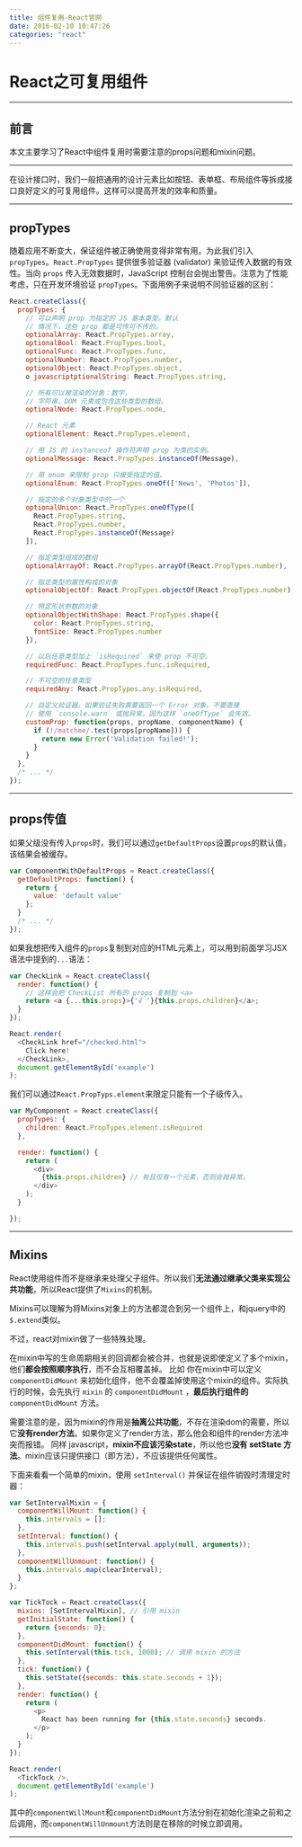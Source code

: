 ```yaml
---
title: 组件复用-React官网
date: 2016-02-10 10:47:26
categories: "react"
---
```

# React之可复用组件


---

## **前言**
本文主要学习了React中组件复用时需要注意的props问题和mixin问题。

---

在设计接口时，我们一般把通用的设计元素比如按钮、表单框、布局组件等拆成接口良好定义的可复用组件。这样可以提高开发的效率和质量。

---

## **propTypes**

随着应用不断变大，保证组件被正确使用变得非常有用。为此我们引入 `propTypes`。`React.PropTypes` 提供很多验证器 (validator) 来验证传入数据的有效性。当向 `props` 传入无效数据时，JavaScript 控制台会抛出警告。注意为了性能考虑，只在开发环境验证 `propTypes`。下面用例子来说明不同验证器的区别：

``` javascript
React.createClass({
  propTypes: {
    // 可以声明 prop 为指定的 JS 基本类型。默认
    // 情况下，这些 prop 都是可传可不传的。
    optionalArray: React.PropTypes.array,
    optionalBool: React.PropTypes.bool,
    optionalFunc: React.PropTypes.func,
    optionalNumber: React.PropTypes.number,
    optionalObject: React.PropTypes.object,
    o javascriptptionalString: React.PropTypes.string,

    // 所有可以被渲染的对象：数字，
    // 字符串，DOM 元素或包含这些类型的数组。
    optionalNode: React.PropTypes.node,

    // React 元素
    optionalElement: React.PropTypes.element,

    // 用 JS 的 instanceof 操作符声明 prop 为类的实例。
    optionalMessage: React.PropTypes.instanceOf(Message),

    // 用 enum 来限制 prop 只接受指定的值。
    optionalEnum: React.PropTypes.oneOf(['News', 'Photos']),

    // 指定的多个对象类型中的一个
    optionalUnion: React.PropTypes.oneOfType([
      React.PropTypes.string,
      React.PropTypes.number,
      React.PropTypes.instanceOf(Message)
    ]),

    // 指定类型组成的数组
    optionalArrayOf: React.PropTypes.arrayOf(React.PropTypes.number),

    // 指定类型的属性构成的对象
    optionalObjectOf: React.PropTypes.objectOf(React.PropTypes.number),

    // 特定形状参数的对象
    optionalObjectWithShape: React.PropTypes.shape({
      color: React.PropTypes.string,
      fontSize: React.PropTypes.number
    }),

    // 以后任意类型加上 `isRequired` 来使 prop 不可空。
    requiredFunc: React.PropTypes.func.isRequired,

    // 不可空的任意类型
    requiredAny: React.PropTypes.any.isRequired,

    // 自定义验证器。如果验证失败需要返回一个 Error 对象。不要直接
    // 使用 `console.warn` 或抛异常，因为这样 `oneOfType` 会失效。
    customProp: function(props, propName, componentName) {
      if (!/matchme/.test(props[propName])) {
        return new Error('Validation failed!');
      }
    }
  },
  /* ... */
});

```

---
## **props传值**
如果父级没有传入`props`时，我们可以通过`getDefaultProps`设置`props`的默认值，该结果会被缓存。

``` javascript
var ComponentWithDefaultProps = React.createClass({
  getDefaultProps: function() {
    return {
      value: 'default value'
    };
  }
  /* ... */
});
```

如果我想把传入组件的`props`复制到对应的HTML元素上，可以用到前面学习JSX语法中提到的`...`语法：

``` javascript
var CheckLink = React.createClass({
  render: function() {
    // 这样会把 CheckList 所有的 props 复制到 <a>
    return <a {...this.props}>{'√ '}{this.props.children}</a>;
  }
});

React.render(
  <CheckLink href="/checked.html">
    Click here!
  </CheckLink>,
  document.getElementById('example')
);
```

我们可以通过`React.PropTyps.element`来限定只能有一个子级传入。

``` javascript
var MyComponent = React.createClass({
  propTypes: {
    children: React.PropTypes.element.isRequired
  },

  render: function() {
    return (
      <div>
        {this.props.children} // 有且仅有一个元素，否则会抛异常。
      </div>
    );
  }

});
```

---

## **Mixins**

React使用组件而不是继承来处理父子组件。所以我们**无法通过继承父类来实现公共功能**，所以React提供了`Mixins`的机制。

Mixins可以理解为将Mixins对象上的方法都混合到另一个组件上，和jquery中的`$.extend`类似。

不过，react对mixin做了一些特殊处理。

在mixin中写的生命周期相关的回调都会被合并，也就是说即使定义了多个mixin，他们**都会按照顺序执行**，而不会互相覆盖掉。
比如 你在mixin中可以定义 `componentDidMount` 来初始化组件，他不会覆盖掉使用这个mixin的组件。实际执行的时候，会先执行 `mixin` 的 `componentDidMount` ，**最后执行组件的** `componentDidMount` 方法。

需要注意的是，因为mixin的作用是**抽离公共功能**，不存在渲染dom的需要，所以它**没有render方法**。如果你定义了render方法，那么他会和组件的render方法冲突而报错。
同样 javascript，**mixin不应该污染state**，所以他也**没有 setState 方法**。mixin应该只提供接口（即方法），不应该提供任何属性。

下面来看看一个简单的mixin，使用 `setInterval()` 并保证在组件销毁时清理定时器：

``` javascript
var SetIntervalMixin = {
  componentWillMount: function() {
    this.intervals = [];
  },
  setInterval: function() {
    this.intervals.push(setInterval.apply(null, arguments));
  },
  componentWillUnmount: function() {
    this.intervals.map(clearInterval);
  }
};

var TickTock = React.createClass({
  mixins: [SetIntervalMixin], // 引用 mixin
  getInitialState: function() {
    return {seconds: 0};
  },
  componentDidMount: function() {
    this.setInterval(this.tick, 1000); // 调用 mixin 的方法
  },
  tick: function() {
    this.setState({seconds: this.state.seconds + 1});
  },
  render: function() {
    return (
      <p>
        React has been running for {this.state.seconds} seconds.
      </p>
    );
  }
});

React.render(
  <TickTock />,
  document.getElementById('example')
);
```

其中的`componentWillMount`和`componentDidMount`方法分别在初始化渲染之前和之后调用，而`componentWillUnmount`方法则是在移除的时候立即调用。

---

